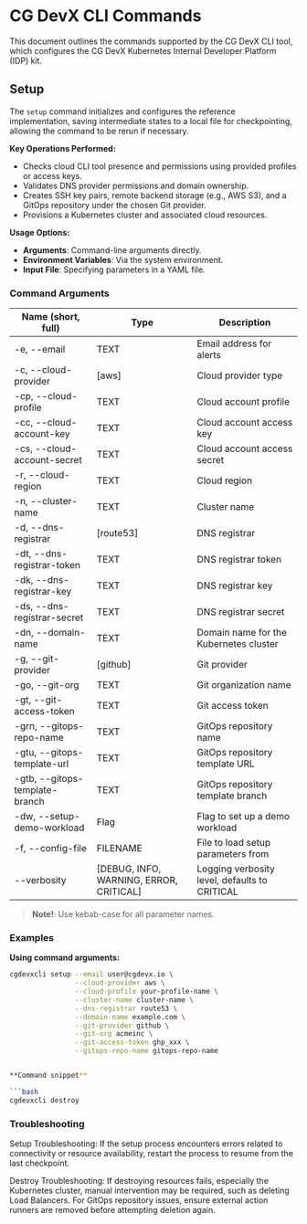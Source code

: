 # CG DevX CLI Commands

This document outlines the commands supported by the CG DevX CLI tool, which configures the CG DevX Kubernetes Internal Developer Platform (IDP) kit.

## Setup

The `setup` command initializes and configures the reference implementation, saving intermediate states to a local file for checkpointing, allowing the command to be rerun if necessary.

**Key Operations Performed:**
- Checks cloud CLI tool presence and permissions using provided profiles or access keys.
- Validates DNS provider permissions and domain ownership.
- Creates SSH key pairs, remote backend storage (e.g., AWS S3), and a GitOps repository under the chosen Git provider.
- Provisions a Kubernetes cluster and associated cloud resources.

**Usage Options:**
- **Arguments**: Command-line arguments directly.
- **Environment Variables**: Via the system environment.
- **Input File**: Specifying parameters in a YAML file.

### Command Arguments

| Name (short, full)             | Type                                    | Description                                       |
|--------------------------------|-----------------------------------------|---------------------------------------------------|
| -e, --email                    | TEXT                                    | Email address for alerts                          |
| -c, --cloud-provider           | [aws]                                   | Cloud provider type                               |
| -cp, --cloud-profile           | TEXT                                    | Cloud account profile                             |
| -cc, --cloud-account-key       | TEXT                                    | Cloud account access key                          |
| -cs, --cloud-account-secret    | TEXT                                    | Cloud account access secret                       |
| -r, --cloud-region             | TEXT                                    | Cloud region                                      |
| -n, --cluster-name             | TEXT                                    | Cluster name                                      |
| -d, --dns-registrar            | [route53]                               | DNS registrar                                     |
| -dt, --dns-registrar-token     | TEXT                                    | DNS registrar token                               |
| -dk, --dns-registrar-key       | TEXT                                    | DNS registrar key                                 |
| -ds, --dns-registrar-secret    | TEXT                                    | DNS registrar secret                              |
| -dn, --domain-name             | TEXT                                    | Domain name for the Kubernetes cluster            |
| -g, --git-provider             | [github]                                | Git provider                                      |
| -go, --git-org                 | TEXT                                    | Git organization name                             |
| -gt, --git-access-token        | TEXT                                    | Git access token                                  |
| -grn, --gitops-repo-name       | TEXT                                    | GitOps repository name                            |
| -gtu, --gitops-template-url    | TEXT                                    | GitOps repository template URL                    |
| -gtb, --gitops-template-branch | TEXT                                    | GitOps repository template branch                 |
| -dw, --setup-demo-workload     | Flag                                    | Flag to set up a demo workload                    |
| -f, --config-file              | FILENAME                                | File to load setup parameters from                |
| --verbosity                    | [DEBUG, INFO, WARNING, ERROR, CRITICAL] | Logging verbosity level, defaults to CRITICAL     |

> **Note!**: Use kebab-case for all parameter names.

### Examples

**Using command arguments:**

```bash
cgdevxcli setup --email user@cgdevx.io \
                --cloud-provider aws \
                --cloud-profile your-profile-name \
                --cluster-name cluster-name \
                --dns-registrar route53 \
                --domain-name example.com \
                --git-provider github \
                --git-org acmeinc \
                --git-access-token ghp_xxx \
                --gitops-repo-name gitops-repo-name


**Command snippet**

```bash
cgdevxcli destroy
```

### Troubleshooting

Setup Troubleshooting:
If the setup process encounters errors related to connectivity or resource availability, restart the process to resume from the last checkpoint.

Destroy Troubleshooting:
If destroying resources fails, especially the Kubernetes cluster, manual intervention may be required, such as deleting Load Balancers. For GitOps repository issues, ensure external action runners are removed before attempting deletion again.
